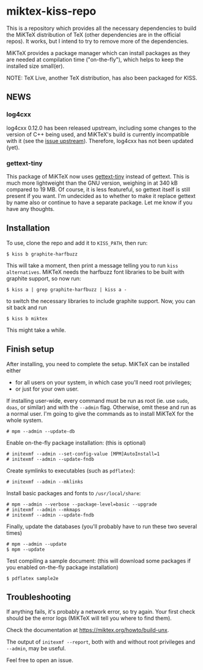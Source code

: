 # miktex-kiss-repo

This is a repository which provides all the necessary dependencies to build
the MiKTeX distribution of TeX (other dependencies are in the official repos).
It works, but I intend to try to remove more of the dependencies.

MiKTeX provides a package manager which can install packages as they are needed
at compilation time ("on-the-fly"), which helps to keep the installed size
small(er).

NOTE: TeX Live, another TeX distribution, has also been packaged for KISS.

## NEWS

### log4cxx
log4cxx 0.12.0 has been released upstream, including some changes to the version
of C++ being used, and MiKTeX's build is currently incompatible with it (see the 
[issue upstream]).
Therefore, log4cxx has not been updated (yet).

### gettext-tiny
This package of MiKTeX now uses [gettext-tiny] instead of gettext. This is much
more lightweight than the GNU version, weighing in at 340 kB compared to 19 MB.
Of course, it is less featureful, so gettext itself is still present if you want.
I'm undecided as to whether to make it replace gettext by name also or continue
to have a separate package. Let me know if you have any thoughts.

## Installation

To use, clone the repo and add it to `KISS_PATH`, then run:
```
$ kiss b graphite-harfbuzz
```
This will take a moment, then print a message telling you to run
`kiss alternatives`. MiKTeX needs the harfbuzz font libraries to be built with
graphite support, so now run:
```
$ kiss a | grep graphite-harfbuzz | kiss a -
```
to switch the necessary libraries to include graphite support.
Now, you can sit back and run
```
$ kiss b miktex
```
This might take a while.

## Finish setup

After installing, you need to complete the setup.
MiKTeX can be installed either

* for all users on your system, in which case you'll need root privileges;
* or just for your own user.

If installing user-wide, every command must be run as root (ie. use 
`sudo`, `doas`, or similar) and with the `--admin` flag.
Otherwise, omit these and run as a normal user. I'm going to give the commands
as to install MiKTeX for the whole system.

```
# mpm --admin --update-db
```

Enable on-the-fly package installation: (this is optional)
```
# initexmf --admin --set-config-value [MPM]AutoInstall=1
# initexmf --admin --update-fndb
```

Create symlinks to executables (such as `pdflatex`):
```
# initexmf --admin --mklinks
```

Install basic packages and fonts to `/usr/local/share`:
```
# mpm --admin --verbose --package-level=basic --upgrade
# initexmf --admin --mkmaps
# initexmf --admin --update-fndb
```

Finally, update the databases (you'll probably have to run these two several times)
```
# mpm --admin --update
$ mpm --update
```

Test compiling a sample document: (this will download some packages
if you enabled on-the-fly package installation)
```
$ pdflatex sample2e
```

## Troubleshooting

If anything fails, it's probably a network error, so try again.
Your first check should be the error logs (MiKTeX will tell you where
to find them).

Check the documentation at <https://miktex.org/howto/build-unx>.

The output of `initexmf --report`, both with and without
root privileges and `--admin`, may be useful.

Feel free to open an issue.

[gettext-tiny]: https://github.com/sabotage-linux/gettext-tiny
[issue upstream]: https://github.com/MiKTeX/miktex/issues/817
